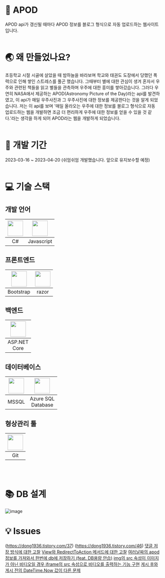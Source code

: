 # 🌌 APOD
APOD api가 갱신될 때마다 APOD 정보를 블로그 형식으로 자동 업로드하는 웹사이트입니다.
<br />
<br />

# 🌏 왜 만들었나요?
초등학교 시절 시골에 살았을 때 밤하늘을 바라보며 학교와 태권도 도장에서 당했던 폭력으로 인해 쌓인 스트레스를 풀곤 했습니다.
그때부터 별에 대한 관심이 생겨 혼자서 우주와 관련된 책들을 읽고 별들을 관측하며 우주에 대한 흥미를 쌓아갔습니다.
그러다 우연히 NASA애서 제공하는 APOD(Astronomy Picture of the Day)라는 api를 발견하였고, 이 api가 매일 우주사진과 그 우주사진에 대한 정보를 제공한다는 것을 알게 되었습니다.
저는 이 api를 보며 '매일 올라오는 우주에 대한 정보를 블로그 형식으로 자동 업로드하는 웹을 개발하면 조금 더 편리하게 우주에 대한 정보를 얻을 수 있을 것 같다.'라는 생각을 하게 되어 APOD라는 웹을 개발하게 되었습니다.
<br />
<br />

# 📅 개발 기간
2023-03-16 ~ 2023-04-20 (쉬엄쉬엄 개발했습니다. 앞으로 유지보수할 예정)
<br />
<br />

# 💻 기술 스택
## 개발 언어
|<img src="https://user-images.githubusercontent.com/53690235/233387883-f05c0589-3f6e-4e6d-a3e9-ce31ac8deebc.png" width="50" height="50" />|<img src="https://user-images.githubusercontent.com/53690235/233387978-f454625b-6b12-449d-9f78-2efdbf6cf762.png" width="50" height="50" />|
|:---:|:---:|
|C#|Javascript|
## 프론트엔드
|<img src="https://user-images.githubusercontent.com/53690235/233388491-f21ba331-5dd9-41b6-9cf9-1da81ccc0f63.png" width="50" height="50" />|<img src="https://user-images.githubusercontent.com/53690235/233399068-02784351-26df-4724-b3af-b95c7a1a29fb.png" width="50" height="50" />|
|:---:|:---:|
|Bootstrap|razor|
## 백엔드
|<img src="https://user-images.githubusercontent.com/53690235/233393030-60cb263a-3a72-4307-8fd6-a99ffb43523b.png" width="50" height="50" />|
|:---:|
|ASP.NET <br/>Core|
## 데이터베이스
|<img src="https://user-images.githubusercontent.com/53690235/233382541-80335065-eddd-48f0-aef0-78865908f552.png" width="50" height="50" />|<img src="https://user-images.githubusercontent.com/53690235/233384512-ca8bc9ce-9546-4c82-8b5f-ce31d99a7146.png" width="50" height="50" />|
|:---:|:---:|
|MSSQL|Azure SQL <br /> Database|
## 형상관리 툴
|<img src="https://user-images.githubusercontent.com/53690235/233397733-4aebe3b5-2433-43ba-84a2-4aebb7bf0551.png" width="50" height="50" />|
|:---:|
|Git|
<br />
<br />

# 📚 DB 설계
![image](https://user-images.githubusercontent.com/53690235/233400752-4c89945a-0320-47ea-9d45-9fe88caa33e9.png)

# 💡 Issues
(https://dong1936.tistory.com/37)
(https://dong1936.tistory.com/46)
[댓글 저장 방식에 대한 고찰](https://dong1936.tistory.com/47)
[View와 RedirectToAction 메서드에 대한 고찰](https://dong1936.tistory.com/48)
[여러날짜의 apod 정보를 가져와서 한번에 db에 저장하기 (feat. DB용량 안습)](https://dong1936.tistory.com/49)
[img의 src 속성이 이미지가 아닌 비디오일 경우 iframe의 src 속성으로 비디오를 출력하는 기능 구현](https://dong1936.tistory.com/51)
[게시 후와 게시 전의 DateTime.Now 값이 다른 문제](https://dong1936.tistory.com/52)
